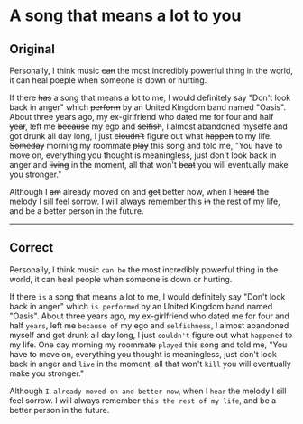 # A song that means a lot to you

## Original

Personally, I think music ~~can~~ the most incredibly powerful thing in the world, it can heal poeple when someone is down or hurting.

If there ~~has~~ a song that means a lot to me, I would definitely say "Don't look back in anger" which ~~perform~~ by an United Kingdom band named "Oasis". About three years ago, my ex-girlfriend who dated me for four and half ~~year~~, left me ~~because~~ my ego and ~~selfish~~, I almost abandoned myselfe and got drunk all day long, I just ~~cloudn't~~ figure out what ~~happen~~ to my life. ~~Someday~~ morning my roommate ~~play~~ this song and told me, "You have to move on, everything you thought is meaningless, just don't look back in anger and ~~living~~ in the moment, all that won't ~~beat~~ you will eventually make you stronger."

Although I ~~am~~ already moved on and ~~get~~ better now, when I ~~heard~~ the melody I sill feel sorrow. I will always remember this ~~in~~ the rest of my life, and be a better person in the future.

---

## Correct

Personally, I think music `can be` the most incredibly powerful thing in the world, it can heal people when someone is down or hurting.

If there `is` a song that means a lot to me, I would definitely say "Don't look back in anger" which `is performed` by an United Kingdom band named "Oasis". About three years ago, my ex-girlfriend who dated me for four and half `years`, left me `because of` my ego and `selfishness`, I almost abandoned myself and got drunk all day long, I just `couldn't` figure out what `happened` to my life. One day morning my roommate `played` this song and told me, "You have to move on, everything you thought is meaningless, just don't look back in anger and `live` in the moment, all that won't `kill` you will eventually make you stronger."

Although `I already moved on and better now`, when I `hear` the melody I sill feel sorrow. I will always remember `this the rest of my life`, and be a better person in the future.